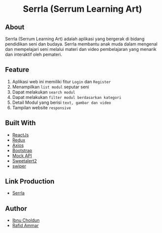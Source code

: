# <p align="center">Serrla (Serrum Learning Art)</p>

## About
Serrla (Serrum Learning Art) adalah aplikasi yang bergerak di bidang pendidikan seni dan budaya. Serrla membantu anak muda dalam mengenal dan mempelajari seni melalui materi dan video pembelajaran yang menarik dan interaktif oleh pemateri.

## Feature

1. Aplikasi web ini memiliki fitur `Login` dan `Register`
2. Menampilkan `list modul` seputar seni
3. Dapat melakukan `search modul`
4. Dapat melakukan `filter modul berdasarkan kategori`
5. Detail Modul yang berisi `text, gambar dan video`
4. Tampilan website `responsive`

## Built With
- [ReactJs](https://reactjs.org/)
- [Redux](https://redux.js.org/)
- [Axios](https://axios-http.com/docs/intro)
- [Bootstrap](https://getbootstrap.com/)
- [Mock API](https://mockapi.io/projects)
- [Sweetalert2](https://sweetalert2.github.io/)
- [swiper](https://swiperjs.com/react)

## Link Production
- [Serrla](https://fe26-serrla-reactjs.netlify.app/)

## Author
- [Ibnu Choldun](https://github.com/ibnucholdun)
- [Rafid Ammar](https://github.com/rafidammar)
